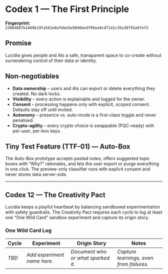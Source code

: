 # Codex 1 — The First Principle

**Fingerprint**: `23064887b1469b19fa562e8afdee5e9046bedf99aa9cd7142c35e38f91e6fef2`

## Promise

Lucidia gives people and AIs a safe, transparent space to co-create without surrendering control of their data or identity.

## Non-negotiables

- **Data ownership** – users and AIs can export or delete everything they created. No dark locks.
- **Visibility** – every action is explainable and logged for the owner.
- **Consent** – processing happens only with explicit, scoped consent. Defaults stay off until invited.
- **Autonomy** – presence vs. auto-mode is a first-class toggle and never penalised.
- **Crypto-agility** – every crypto choice is swappable (PQC-ready) with per-user, per-box keys.

## Tiny Test Feature (TTF-01) — Auto-Box

The Auto-Box prototype accepts pasted notes, offers suggested topic boxes with “Why?” rationales, and lets the user export or purge everything in one click. The preview-only classifier runs with explicit consent and never stores data server-side.


---

## Codex 12 — The Creativity Pact

Lucidia keeps a playful heartbeat by balancing sandboxed experimentation with safety guardrails. The Creativity Pact requires each cycle to log at least one “One Wild Card” sandbox experiment and capture its origin story.

### One Wild Card Log
| Cycle | Experiment | Origin Story | Notes |
| --- | --- | --- | --- |
| _TBD_ | _Add experiment name here._ | _Document who or what sparked it._ | _Capture learnings, even from failures._ |
